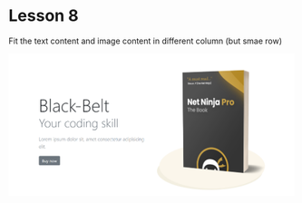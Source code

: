 # Lesson 8

Fit the text content and image content in different column (but smae row)

![](https://github.com/wallik2/bootstrap-5-tutorial/blob/lesson-8/readmepic/_23-57%20screenshot.png?raw=true)
